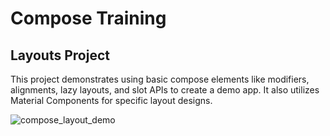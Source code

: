 # Compose Training
 
## Layouts Project

This project demonstrates using basic compose elements like modifiers, alignments, lazy layouts, and slot APIs to create a demo app.
It also utilizes Material Components for specific layout designs.

![compose_layout_demo](https://github.com/Technic-M01/Compose-Training/assets/95596263/3e5c6340-7d09-471f-8976-c3c68051b439)
